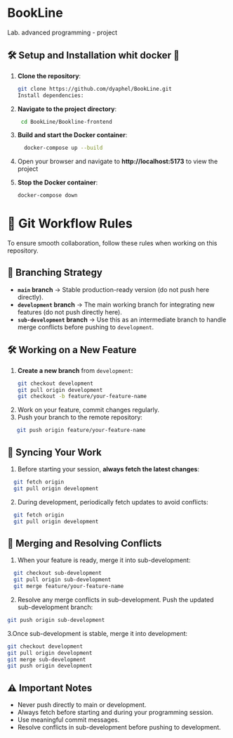 # BookLine
Lab. advanced programming - project

## 🛠️ Setup and Installation whit docker 🐋

1. **Clone the repository**:
   ```bash
   git clone https://github.com/dyaphel/BookLine.git
   Install dependencies:
   
2. **Navigate to the project directory**:
     ```bash
      cd BookLine/Bookline-frontend
4. **Build and start the Docker container**:
   ```bash
     docker-compose up --build

5. Open your browser and navigate to **http://localhost:5173** to view the project

6. **Stop the Docker container**:
    ```bash
   docker-compose down
# 🚀 Git Workflow Rules  

To ensure smooth collaboration, follow these rules when working on this repository.  

## 📌 Branching Strategy  
- **`main` branch** → Stable production-ready version (do not push here directly).  
- **`development` branch** → The main working branch for integrating new features (do not push directly here).  
- **`sub-development` branch** → Use this as an intermediate branch to handle merge conflicts before pushing to `development`.  

## 🛠 Working on a New Feature  
1. **Create a new branch** from `development`:  
   ```bash
   git checkout development
   git pull origin development
   git checkout -b feature/your-feature-name
   ```
2. Work on your feature, commit changes regularly.
3. Push your branch to the remote repository:
```bash
   git push origin feature/your-feature-name
```
## 🔄 Syncing Your Work
1. Before starting your session, **always fetch the latest changes**:
```bash
  git fetch origin
  git pull origin development
```
2. During development, periodically fetch updates to avoid conflicts:
```bash
  git fetch origin
  git pull origin development
```
## 🔀 Merging and Resolving Conflicts

1. When your feature is ready, merge it into sub-development:
```bash
  git checkout sub-development
  git pull origin sub-development
  git merge feature/your-feature-name
```
2. Resolve any merge conflicts in sub-development.
Push the updated sub-development branch:
  ```bash
  git push origin sub-development
  ```
3.Once sub-development is stable, merge it into development:
  ```bash
  git checkout development
  git pull origin development
  git merge sub-development
  git push origin development
  ```
## ⚠️ Important Notes
- Never push directly to main or development.
- Always fetch before starting and during your programming session.
- Use meaningful commit messages.
- Resolve conflicts in sub-development before pushing to development.

